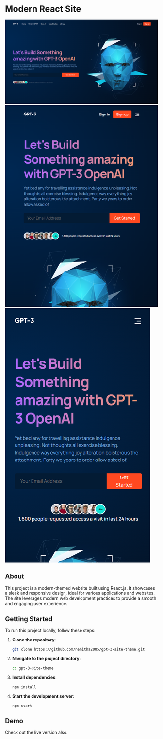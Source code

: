 # Modern React Site

![Desktop view Screenshot](./screenshots/desktop.png)
![Tablet view Screenshot](./screenshots/tablet.png)
![Mobile view Screenshot](./screenshots/mobile.png)

## About

This project is a modern-themed website built using React.js. It showcases a sleek and responsive design, ideal for various applications and websites. The site leverages modern web development practices to provide a smooth and engaging user experience.

## Getting Started

To run this project locally, follow these steps:

1. **Clone the repository**:

   ```bash
   git clone https://github.com/nemitha2005/gpt-3-site-theme.git

2. **Navigate to the project directory**:

   ```bash
   cd gpt-3-site-theme

3. **Install dependencies**:

   ```bash
   npm install

4. **Start the development server**:

   ```bash
   npm start

## Demo

Check out the live version also.
